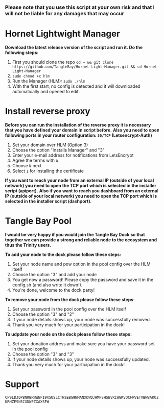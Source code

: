 ### Please note that you use this script at your own risk and that I will not be liable for any damages that may occur ###


# Hornet Lightwight Manager #

**Download the latest release version of the script and run it. Do the following steps:**

1. First you should clone the repo `cd ~ && git clone https://github.com/TangleBay/Hornet-Light-Manager.git && cd Hornet-Light-Manager`
2. `sudo chmod +x hlm`
3. Run the Manager (HLM): `sudo ./hlm`
4. With the first start, no config is detected and it will downloaded automatically and opened to edit.


# Install reverse proxy #

**Before you can run the installation of the reverse proxy it is necessary that you have defined your domain in script before.**
**Also you need to open following ports in your router configuration: `80/TCP` (Letsencrypt-Auth)**

1. Set your domain over HLM (Option 3)
2. Choose the option "Installs Manager" and "3"
3. Enter your e-mail address for notifications from LetsEncrypt
4. Agree the terms with `A`
5. Choose `N` next
6. Select `1` for installing the certificate

**If you want to reach your node from an external IP (outside of your local network) you need to open the TCP port which is selected in the installer script (apiport).**
**Also if you want to reach you dashboard from an external IP (outside of your local network) you need to open the TCP port which is selected in the installer script (dashport).**


# Tangle Bay Pool #

**I would be very happy if you would join the Tangle Bay Dock so that together we can provide a strong and reliable node to the ecosystem and thus the Trinity users.**

**To add your node to the dock please follow these steps:**
1. Set your node name and pow option in the pool config over the HLM itself
2. Choose the option "3" and add your node
3. You get now a password! Please copy the password and save it in the config.sh (and also write it down!).
4. You're done, welcome to the dock party!

**To remove your node from the dock please follow these steps:**
1. Set your password in the pool config over the HLM itself
2. Choose the option "3" and "2"
3. If your node details shows up, your node was successfully removed.
4. Thank you very much for your participation in the dock!

**To udpdate your node on the dock please follow these steps:**
1. Set your donation address and make sure you have your password set in the pool config
2. Choose the option "3" and "3"
3. If your node details shows up, your node was successfully updated.
4. Thank you very much for your participation in the dock!


# Support #

`CP9LDJQPBNRBRWWNPI9XSUSLCTWZEBG9NMANXDWDJHMFSHSBVRIWGKVOCFWVETVBWBAKOZURNZE9NSCGDWEZXAXSFW`